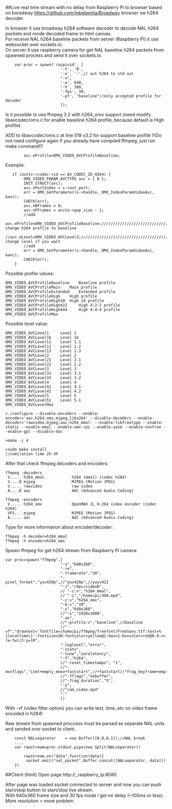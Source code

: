 ##Live real time stream with no delay from Raspberry Pi to browser 
based on boradway https://github.com/mbebenita/Broadway browser sw h264 decoder.

In browser it use broadway h264 software decoder to decode NAL h264 packets and rende decoded frame to html canvas.  
For receive NAL h264 baseline packets from server (Raspberry Pi) it use websocket over sockets.io.  
On server it use raspberry camera for get NAL baseline h264 packets from spawned process and send it over sockets.io.  

```
    var proc = spawn('raspivid', [
    					'-t', '0',
    					'-o', '-',// out h264 to std out
    					"-n",
    					'-w', 640,
    					'-h', 360,
    					'-fps', 30,
    					'-pf', "baseline"//only accepted profile for decoder
    					]);
```
 Is it possible to use ffmpeg 3.2 with h264_omx support (need modify libavcodec/omx.c for enable baseline h264 profile, because default is High profile).  

ADD to libavcodec/omx.c at line 518 v3.2 for support baseline profile
!!!Do not need configure again if you already have compiled  ffmpeg, just run make command!!!
```
        avc.eProfile=OMX_VIDEO_AVCProfileBaseline;
```
Example:
```
   if (avctx->codec->id == AV_CODEC_ID_H264) {
        OMX_VIDEO_PARAM_AVCTYPE avc = { 0 };
        INIT_STRUCT(avc);
        avc.nPortIndex = s->out_port;
        err = OMX_GetParameter(s->handle, OMX_IndexParamVideoAvc, &avc);
        CHECK(err);
        avc.nBFrames = 0;
        avc.nPFrames = avctx->gop_size - 1;
        //add
        avc.eProfile=OMX_VIDEO_AVCProfileBaseline;/////////////////////////////// change h264 profile to baseline
        //avc.eLevel=OMX_VIDEO_AVCLevel3;//////////////////////////////////////// change level if you want
        //add
        err = OMX_SetParameter(s->handle, OMX_IndexParamVideoAvc, &avc);
        CHECK(err);
    }
 ```   
 Possible profile values:
 ```
OMX_VIDEO_AVCProfileBaseline 	Baseline profile
OMX_VIDEO_AVCProfileMain 	Main profile
OMX_VIDEO_AVCProfileExtended 	Extended profile
OMX_VIDEO_AVCProfileHigh 	High profile
OMX_VIDEO_AVCProfileHigh10 	High 10 profile
OMX_VIDEO_AVCProfileHigh422 	High 4:2:2 profile
OMX_VIDEO_AVCProfileHigh444 	High 4:4:4 profile
OMX_VIDEO_AVCProfileMax 
 ```
 Possible level value:
 ```
OMX_VIDEO_AVCLevel1 	Level 1
OMX_VIDEO_AVCLevel1b 	Level 1b
OMX_VIDEO_AVCLevel11 	Level 1.1
OMX_VIDEO_AVCLevel12 	Level 1.2
OMX_VIDEO_AVCLevel13 	Level 1.3
OMX_VIDEO_AVCLevel2 	Level 2
OMX_VIDEO_AVCLevel21 	Level 2.1
OMX_VIDEO_AVCLevel22 	Level 2.2
OMX_VIDEO_AVCLevel3 	Level 3
OMX_VIDEO_AVCLevel31 	Level 3.1
OMX_VIDEO_AVCLevel32 	Level 3.2
OMX_VIDEO_AVCLevel4 	Level 4
OMX_VIDEO_AVCLevel41 	Level 4.1
OMX_VIDEO_AVCLevel42 	Level 4.2
OMX_VIDEO_AVCLevel5 	Level 5
OMX_VIDEO_AVCLevel51 	Level 5.1
OMX_VIDEO_AVCLevelMax
 ```

```
>./configure --disable-encoders --enable-encoder='aac,h264_omx,mjpeg,libx264' --disable-decoders --enable-decoder='rawvideo,mjpeg,aac,h264_mmal' --enable-libfreetype --enable-static --enable-mmal --enable-omx-rpi --enable-yasm --enable-nonfree --enable-gpl --disable-doc

>make -j 4

>sudo make install
//comilation time 2h-3h
```
After that check ffmpeg decoders and encoders:
```
ffmpeg -decoders
 V..... h264_mmal            h264 (mmal) (codec h264)
 V....D mjpeg                MJPEG (Motion JPEG)
 V..... rawvideo             raw video
 A....D aac                  AAC (Advanced Audio Coding)
```
```
ffmpeg -encoders
 V..... h264_omx             OpenMAX IL H.264 video encoder (codec h264)
 VFS... mjpeg                MJPEG (Motion JPEG)
 A..... aac                  AAC (Advanced Audio Coding)
```
Type for more information about encoder/decoder:
```
ffmpeg -h decoder=h264_mmal
ffmpeg -h encoder=h264_omx
``` 


Spawn ffmpeg for get h264 stream from Raspberry Pi camera:
```
var proc=spawn("ffmpeg",[
						"-s","640x360",
						"-re",
						"-framerate","30",
						"-pixel_format","yuv420p",//"yuv420p",//yuyv422 
						"-i","/dev/video0",
						// "-c:v","h264_mmal",
						// "-i","/home/pi/360.mp4",
						"-c:v","h264_omx",
						"-b:v","1M",
						"-s","640x360",
						//"-s","1920x1080",
						"-an",
						//"-profile:v","baseline",//baseline
						//"-vf","drawtext='fontfile=/home/pi/ffmpeg/freefont/FreeSans.ttf:text=%{localtime\}':fontsize=50:fontcolor=yellow@1:box=1:boxcolor=red@0.9:x=(w-tw)/2:y=10",
						"-loglevel","error",
						"-stats",
						"-tune","zerolatency",
						"-f","h264",
						//"-reset_timestamps", "1",
						//"-movflags","isml+empty_moov+faststart",//+faststart//"frag_keyframe+empty_moov",
						//"-fflags","nobuffer",
						//"-frag_duration","5",
						"-y",
						//"cam_video.mp4"
						"-"
						])
```
With -vf (video filter option) you can write text, time, etc on video frame encoded in h264!

Raw stream from spawned proccess must be parsed as separate NAL units and sended over socket to client.
```
	const NALseparator    = new Buffer([0,0,0,1]);//NAL break
	....
	var rawstream=proc.stdout.pipe(new Split(NALseparator))

		rawstream.on("data",function(data){
		 socket.emit("nal_packet",Buffer.concat([NALseparator, data]))
	})

``` 

##Client (html)
Open page http://_raspberry_ip:8080 

After page was loaded socket connected to server and now you can push start/stop button to start/stop live stream.  
With 640x360 frame size and 30 fps mode I get no delay (~100ms or less).  
More resolution = more problem.


